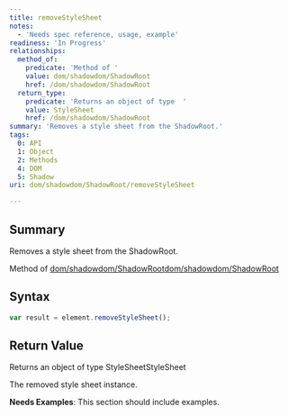 ```yaml
---
title: removeStyleSheet
notes:
  - 'Needs spec reference, usage, example'
readiness: 'In Progress'
relationships:
  method_of:
    predicate: 'Method of '
    value: dom/shadowdom/ShadowRoot
    href: /dom/shadowdom/ShadowRoot
  return_type:
    predicate: 'Returns an object of type  '
    value: StyleSheet
    href: /dom/shadowdom/ShadowRoot
summary: 'Removes a style sheet from the ShadowRoot.'
tags:
  0: API
  1: Object
  2: Methods
  4: DOM
  5: Shadow
uri: dom/shadowdom/ShadowRoot/removeStyleSheet

---
```

## <span>Summary</span>

Removes a style sheet from the ShadowRoot.

Method of [dom/shadowdom/ShadowRoot](/dom/shadowdom/ShadowRoot)[dom/shadowdom/ShadowRoot](/dom/shadowdom/ShadowRoot)

## <span>Syntax</span>

``` js
var result = element.removeStyleSheet();
```

## <span>Return Value</span>

Returns an object of type StyleSheetStyleSheet

The removed style sheet instance.

**Needs Examples**: This section should include examples.


